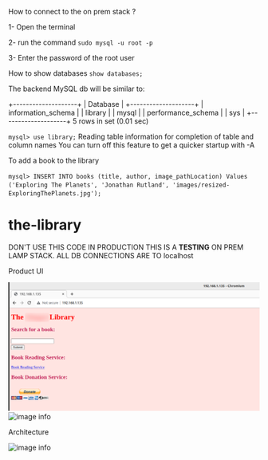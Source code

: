 How to connect to the on prem stack ?

1- Open the terminal

2- run the command ``sudo mysql -u root -p``

3- Enter the password of the root user

How to show databases
``show databases;``

The backend MySQL db will be similar to:

+--------------------+
| Database           |
+--------------------+
| information_schema |
| library            |
| mysql              |
| performance_schema |
| sys                |
+--------------------+
5 rows in set (0.01 sec)
 
``mysql> use library;``
Reading table information for completion of table and column names
You can turn off this feature to get a quicker startup with -A

To add a book to the library

``mysql> INSERT INTO books (title, author, image_pathLocation) Values ('Exploring The Planets', 'Jonathan Rutland', 'images/resized-ExploringThePlanets.jpg');``


# the-library
DON'T USE THIS CODE IN PRODUCTION
THIS IS A **TESTING** ON PREM LAMP STACK.
ALL DB CONNECTIONS ARE TO localhost

Product UI

![image info](./product-image-1-2.png)
![image info](./product-image-2.png)


Architecture

![image info](./Architecture/aleppo-library-architecture.jpg)
